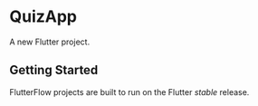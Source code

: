 # QuizApp

A new Flutter project.

## Getting Started

FlutterFlow projects are built to run on the Flutter _stable_ release.
